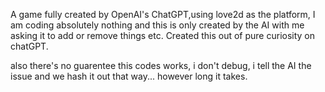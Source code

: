 A game fully created by OpenAI's ChatGPT,using love2d as the platform, I am coding absolutely nothing and this is only created by the AI with me asking it to add or remove things etc.
Created this out of pure curiosity on chatGPT.

also there's no guarentee this codes works, i don't debug, i tell the AI the issue and we hash it out that way... however long it takes.
